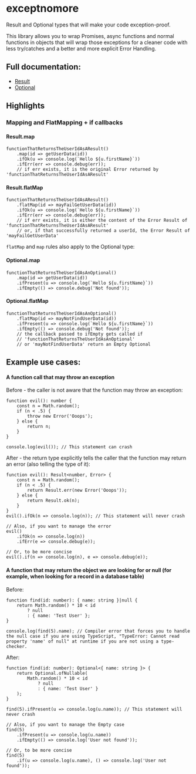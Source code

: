 # exceptnomore

Result and Optional types that will make your code exception-proof.

This library allows you to wrap Promises, async functions and
normal functions in objects that will wrap those exceptions for a cleaner code with less try/catches and a better and more explicit Error Handling.

## Full documentation:
* [Result](https://github.com/cdellacqua/exceptnomore/blob/master/docs/classes/result.md)
* [Optional](https://github.com/cdellacqua/exceptnomore/blob/master/docs/classes/optional.md)

## Highlights

### Mapping and FlatMapping + if callbacks
#### Result.map
```
functionThatReturnsTheUserIdAsAResult()
    .map(id => getUserData(id))
    .ifOk(u => console.log(`Hello ${u.firstName}`))
    .ifErr(err => console.debug(err));
    // if err exists, it is the original Error returned by 'functionThatReturnsTheUserIdAsAResult'
```
#### Result.flatMap
```
functionThatReturnsTheUserIdAsAResult()
    .flatMap(id => mayFailGetUserData(id))
    .ifOk(u => console.log(`Hello ${u.firstName}`))
    .ifErr(err => console.debug(err));
    // if err exists, it is either the content of the Error Result of 'functionThatReturnsTheUserIdAsAResult'
    // or, if that successfully returned a userId, the Error Result of 'mayFailGetUserData'
```
`flatMap` and `map` rules also apply to the Optional type:
#### Optional.map
```
functionThatReturnsTheUserIdAsAnOptional()
    .map(id => getUserData(id))
    .ifPresent(u => console.log(`Hello ${u.firstName}`))
    .ifEmpty(() => console.debug('Not found'));
```
#### Optional.flatMap
```
functionThatReturnsTheUserIdAsAnOptional()
    .flatMap(id => mayNotFindUserData(id))
    .ifPresent(u => console.log(`Hello ${u.firstName}`))
    .ifEmpty(() => console.debug('Not found'));
    // the callback passed to ifEmpty gets called if
    // 'functionThatReturnsTheUserIdAsAnOptional'
    // or 'mayNotFindUserData' return an Empty Optional
```


## Example use cases:

#### A function call that may throw an exception
Before - the caller is not aware that the function may throw an exception:
```
function evil(): number {
    const n = Math.random();
    if (n < .5) {
        throw new Error('Ooops');
    } else {
        return n;
    }
}

console.log(evil()); // This statement can crash
```
After - the return type explicitly tells the caller that the function may return an error (also telling the type of it):
```
function evil(): Result<number, Error> {
    const n = Math.random();
    if (n < .5) {
        return Result.err(new Error('Ooops'));
    } else {
        return Result.ok(n);
    }
}
evil().ifOk(n => console.log(n)); // This statement will never crash

// Also, if you want to manage the error
evil()
    .ifOk(n => console.log(n))
    .ifErr(e => console.debug(e));

// Or, to be more concise
evil().if(n => console.log(n), e => console.debug(e));
```

#### A function that may return the object we are looking for or null (for example, when looking for a record in a database table)
Before:
```
function find(id: number): { name: string }|null {
    return Math.random() * 10 < id
        ? null
        : { name: 'Test User' };
}

console.log(find(5).name); // Compiler error that forces you to handle the null case if you are using TypeScript, "TypeError: Cannot read property 'name' of null" at runtime if you are not using a type-checker.
```
After:
```
function find(id: number): Optional<{ name: string }> {
    return Optional.ofNullable(
        Math.random() * 10 < id
            ? null
            : { name: 'Test User' }
    );
}

find(5).ifPresent(u => console.log(u.name)); // This statement will never crash

// Also, if you want to manage the Empty case
find(5)
    .ifPresent(u => console.log(u.name))
    .ifEmpty(() => console.log('User not found'));

// Or, to be more concise
find(5)
    .if(u => console.log(u.name), () => console.log('User not found'));
```